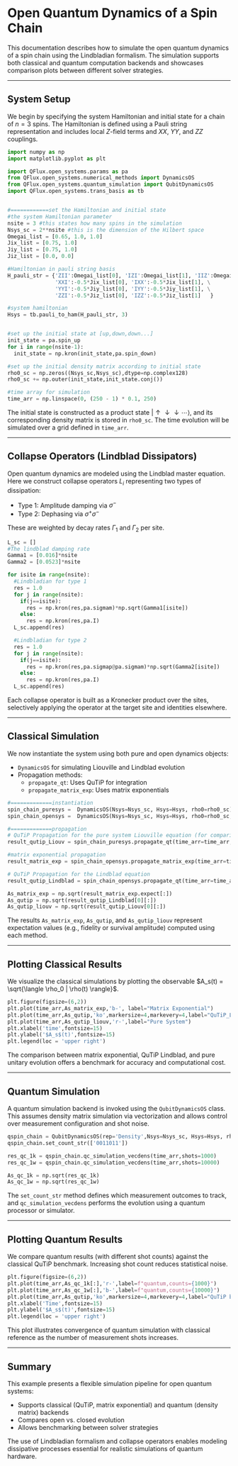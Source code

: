 # Open Quantum Dynamics of a Spin Chain

This documentation describes how to simulate the open quantum dynamics of a spin chain using the Lindbladian formalism. The simulation supports both classical and quantum computation backends and showcases comparison plots between different solver strategies.

---

## System Setup

We begin by specifying the system Hamiltonian and initial state for a chain of $n = 3$ spins. The Hamiltonian is defined using a Pauli string representation and includes local $Z$-field terms and $XX$, $YY$, and $ZZ$ couplings.

```python
import numpy as np
import matplotlib.pyplot as plt

import QFlux.open_systems.params as pa
from QFlux.open_systems.numerical_methods import DynamicsOS
from QFlux.open_systems.quantum_simulation import QubitDynamicsOS
import QFlux.open_systems.trans_basis as tb


#============set the Hamiltonian and initial state
#the system Hamiltonian parameter
nsite = 3 #this states how many spins in the simulation
Nsys_sc = 2**nsite #this is the dimension of the Hilbert space
Omegai_list = [0.65, 1.0, 1.0]
Jix_list = [0.75, 1.0]
Jiy_list = [0.75, 1.0]
Jiz_list = [0.0, 0.0]

#Hamiltonian in pauli string basis
H_pauli_str = {'ZII':Omegai_list[0], 'IZI':Omegai_list[1], 'IIZ':Omegai_list[2], \
               'XXI':-0.5*Jix_list[0], 'IXX':-0.5*Jix_list[1], \
               'YYI':-0.5*Jiy_list[0], 'IYY':-0.5*Jiy_list[1], \
               'ZZI':-0.5*Jiz_list[0], 'IZZ':-0.5*Jiz_list[1]   }

#system hamiltonian
Hsys = tb.pauli_to_ham(H_pauli_str, 3)


#set up the initial state at [up,down,down...]
init_state = pa.spin_up
for i in range(nsite-1):
  init_state = np.kron(init_state,pa.spin_down)

#set up the initial density matrix according to initial state
rho0_sc = np.zeros((Nsys_sc,Nsys_sc),dtype=np.complex128)
rho0_sc += np.outer(init_state,init_state.conj())

#time array for simulation
time_arr = np.linspace(0, (250 - 1) * 0.1, 250)
```

The initial state is constructed as a product state $|\uparrow\downarrow\downarrow\cdots\rangle$, and its corresponding density matrix is stored in `rho0_sc`. The time evolution will be simulated over a grid defined in `time_arr`.

---

## Collapse Operators (Lindblad Dissipators)

Open quantum dynamics are modeled using the Lindblad master equation. Here we construct collapse operators $L_i$ representing two types of dissipation:

- Type 1: Amplitude damping via $\sigma^-$
- Type 2: Dephasing via $\sigma^+ \sigma^-$

These are weighted by decay rates $\Gamma_1$ and $\Gamma_2$ per site.

```python
L_sc = []
#The lindblad damping rate
Gamma1 = [0.016]*nsite
Gamma2 = [0.0523]*nsite

for isite in range(nsite):
  #Lindbladian for type 1
  res = 1.0
  for j in range(nsite):
    if(j==isite):
      res = np.kron(res,pa.sigmam)*np.sqrt(Gamma1[isite])
    else:
      res = np.kron(res,pa.I)
  L_sc.append(res)

  #Lindbladian for type 2
  res = 1.0
  for j in range(nsite):
    if(j==isite):
      res = np.kron(res,pa.sigmap@pa.sigmam)*np.sqrt(Gamma2[isite])
    else:
      res = np.kron(res,pa.I)
  L_sc.append(res)
```

Each collapse operator is built as a Kronecker product over the sites, selectively applying the operator at the target site and identities elsewhere.

---

## Classical Simulation

We now instantiate the system using both pure and open dynamics objects:

- `DynamicsOS` for simulating Liouville and Lindblad evolution
- Propagation methods:
  - `propagate_qt`: Uses QuTiP for integration
  - `propagate_matrix_exp`: Uses matrix exponentials

```python
#=============instantiation
spin_chain_puresys =  DynamicsOS(Nsys=Nsys_sc, Hsys=Hsys, rho0=rho0_sc)
spin_chain_opensys =  DynamicsOS(Nsys=Nsys_sc, Hsys=Hsys, rho0=rho0_sc, c_ops = L_sc)

#=============propagation
# QuTiP Propagation for the pure system Liouville equation (for comparison)
result_qutip_Liouv = spin_chain_puresys.propagate_qt(time_arr=time_arr, observable=rho0_sc)

#matrix exponential propagation
result_matrix_exp = spin_chain_opensys.propagate_matrix_exp(time_arr=time_arr, observable=rho0_sc)

# QuTiP Propagation for the Lindblad equation
result_qutip_Lindblad = spin_chain_opensys.propagate_qt(time_arr=time_arr, observable=rho0_sc)

As_matrix_exp = np.sqrt(result_matrix_exp.expect[:])
As_qutip = np.sqrt(result_qutip_Lindblad[0][:])
As_qutip_liouv = np.sqrt(result_qutip_Liouv[0][:])
```

The results `As_matrix_exp`, `As_qutip`, and `As_qutip_liouv` represent expectation values (e.g., fidelity or survival amplitude) computed using each method.

---

## Plotting Classical Results

We visualize the classical simulations by plotting the observable $A_s(t) = \sqrt{\langle \rho_0 | \rho(t) \rangle}$.

```python
plt.figure(figsize=(6,2))
plt.plot(time_arr,As_matrix_exp,'b-', label="Matrix Exponential")
plt.plot(time_arr,As_qutip,'ko',markersize=4,markevery=4,label="QuTiP_Lindblad")
plt.plot(time_arr,As_qutip_liouv,'r-',label="Pure System")
plt.xlabel('time',fontsize=15)
plt.ylabel('$A_s$(t)',fontsize=15)
plt.legend(loc = 'upper right')
```

The comparison between matrix exponential, QuTiP Lindblad, and pure unitary evolution offers a benchmark for accuracy and computational cost.

---

## Quantum Simulation

A quantum simulation backend is invoked using the `QubitDynamicsOS` class. This assumes density matrix simulation via vectorization and allows control over measurement configuration and shot noise.

```python
qspin_chain = QubitDynamicsOS(rep='Density',Nsys=Nsys_sc, Hsys=Hsys, rho0=rho0_sc, c_ops = L_sc)
qspin_chain.set_count_str(['0011011'])

res_qc_1k = qspin_chain.qc_simulation_vecdens(time_arr,shots=1000)
res_qc_1w = qspin_chain.qc_simulation_vecdens(time_arr,shots=10000)

As_qc_1k = np.sqrt(res_qc_1k)
As_qc_1w = np.sqrt(res_qc_1w)
```

The `set_count_str` method defines which measurement outcomes to track, and `qc_simulation_vecdens` performs the evolution using a quantum processor or simulator.

---

## Plotting Quantum Results

We compare quantum results (with different shot counts) against the classical QuTiP benchmark. Increasing shot count reduces statistical noise.

```python
plt.figure(figsize=(6,2))
plt.plot(time_arr,As_qc_1k[:],'r-',label=f"quantum,counts={1000}")
plt.plot(time_arr,As_qc_1w[:],'b-',label=f"quantum,counts={10000}")
plt.plot(time_arr,As_qutip,'ko',markersize=4,markevery=4,label="QuTiP benchmark")
plt.xlabel('Time',fontsize=15)
plt.ylabel('$A_s$(t)',fontsize=15)
plt.legend(loc = 'upper right')
```

This plot illustrates convergence of quantum simulation with classical reference as the number of measurement shots increases.

---

## Summary

This example presents a flexible simulation pipeline for open quantum systems:

- Supports classical (QuTiP, matrix exponential) and quantum (density matrix) backends
- Compares open vs. closed evolution
- Allows benchmarking between solver strategies

The use of Lindbladian formalism and collapse operators enables modeling dissipative processes essential for realistic simulations of quantum hardware.
